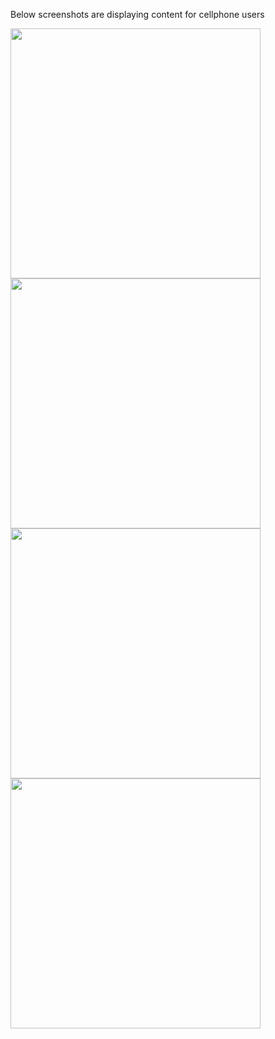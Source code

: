 <p>Below screenshots are displaying content for cellphone users</p>
<img style="width:400px" src="https://github.com/laidbackvalen/valenpatel_portfolio/assets/91414069/0557fad3-5fad-4a4d-a819-17a9fa81ff1c"/>
<img style="width:400px" src="https://github.com/laidbackvalen/valenpatel_portfolio/assets/91414069/dc49f892-24df-4db4-8de7-ad74298129a4"/>
<img style="width:400px" src="https://github.com/laidbackvalen/valenpatel_portfolio/assets/91414069/8c7bd849-a53d-4c86-92d1-0f9633dc5ed5"/>
<img style="width:400px" src="https://github.com/laidbackvalen/valenpatel_portfolio/assets/91414069/8f4820fd-c773-4c87-b904-a18ee5cb39af"/>
